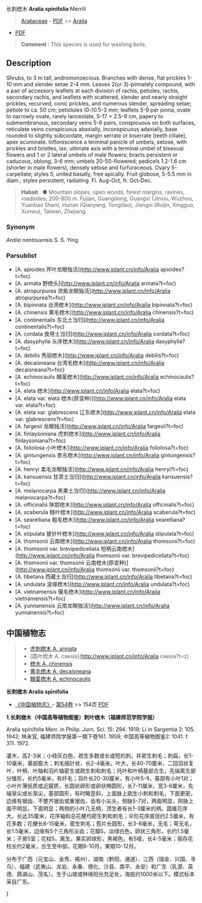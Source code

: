长刺楤木 **Aralia spinifolia** Merrill

> [Araliaceae](http://www.iplant.cn/info/Araliaceae?t=foc) - [PDF](http://www.iplant.cn/foc/pdf/Araliaceae.pdf) >> [Aralia](http://www.iplant.cn/info/Aralia?t=foc)
 - [PDF](http://www.iplant.cn/foc/pdf/Aralia.pdf)

> **Comment** : 
> This species is used for washing boils.

## Description

Shrubs, to 3 m tall, andromonoecious. Branches with dense, flat prickles 1-10 mm and slender setae 2-4 mm. Leaves 2(or 3)-pinnately compound, with a pair of accessory leaflets at each division of rachis, petioles, rachis, secondary rachis, and leaflets with scattered, slender and nearly straight prickles, recurved, conic prickles, and numerous slender, spreading setae; petiole to ca. 50 cm; petiolules (0-)0.5-3 mm; leaflets 5-9 per pinna, ovate to narrowly ovate, rarely lanceolate, 5-17 × 2.5-9 cm, papery to submembranous, secondary veins 5-8 pairs, conspicuous on both surfaces, reticulate veins conspicuous abaxially, inconspicuous adaxially, base rounded to slightly subcordate, margin serrate or biserrate (teeth ciliate), apex acuminate. Inflorescence a terminal panicle of umbels, setose, with prickles and bristles, lax; ultimate axis with a terminal umbel of bisexual flowers and 1 or 2 lateral umbels of male flowers; bracts persistent or caducous, oblong, 3-6 mm; umbels 20-50-flowered; pedicels 1.2-1.6 cm (shorter in male flowers), densely setose and furfuraceous. Ovary 5-carpellate; styles 5, united basally, free apically. Fruit globose, 5-5.5 mm in diam.; styles persistent, radiating. Fl. Aug-Oct, fr. Oct-Dec.

> **Habait** : 
>● Mountain slopes, open woods, forest margins, ravines, roadsides; 200-800 m. Fujian, Guangdong, Guangxi (Jinxiu, Wuzhou, Yuanbao Shan), Hunan (Qianyang, Tongdao), Jiangxi (Ruijin, Xingguo, Xunwu), Taiwan, Zhejiang.

### Synonym
*Aralia nantouensis* S. S. Ying.

### Parsublist

* [A.  apioides  芹叶龙眼独活](http://www.iplant.cn/info/Aralia apioides?t=foc)
* [A.  armata  野楤头](http://www.iplant.cn/info/Aralia armata?t=foc)
* [A.  atropurpurea  浓紫龙眼独活](http://www.iplant.cn/info/Aralia atropurpurea?t=foc)
* [A.  bipinnata  台湾楤木](http://www.iplant.cn/info/Aralia bipinnata?t=foc)
* [A.  chinensis  黄毛楤木](http://www.iplant.cn/info/Aralia chinensis?t=foc)
* [A.  continentalis  东北土当归](http://www.iplant.cn/info/Aralia continentalis?t=foc)
* [A.  cordata  食用土当归](http://www.iplant.cn/info/Aralia cordata?t=foc)
* [A.  dasyphylla  头序楤木](http://www.iplant.cn/info/Aralia dasyphylla?t=foc)
* [A.  debilis  秀丽楤木](http://www.iplant.cn/info/Aralia debilis?t=foc)
* [A.  decaisneana  台湾毛楤木](http://www.iplant.cn/info/Aralia decaisneana?t=foc)
* [A.  echinocaulis  棘茎楤木](http://www.iplant.cn/info/Aralia echinocaulis?t=foc)
* [A.  elata  楤木](http://www.iplant.cn/info/Aralia elata?t=foc)
* [A.  elata var. elata  楤木(原变种)](http://www.iplant.cn/info/Aralia elata var. elata?t=foc)
* [A.  elata var. glabrescens  辽东楤木](http://www.iplant.cn/info/Aralia elata var. glabrescens?t=foc)
* [A.  fargesii  龙眼独活](http://www.iplant.cn/info/Aralia fargesii?t=foc)
* [A.  finlaysoniana  虎刺楤木](http://www.iplant.cn/info/Aralia finlaysoniana?t=foc)
* [A.  foliolosa  小叶楤木](http://www.iplant.cn/info/Aralia foliolosa?t=foc)
* [A.  gintungensis  景东楤木](http://www.iplant.cn/info/Aralia gintungensis?t=foc)
* [A.  henryi  柔毛龙眼独活](http://www.iplant.cn/info/Aralia henryi?t=foc)
* [A.  kansuensis  甘肃土当归](http://www.iplant.cn/info/Aralia kansuensis?t=foc)
* [A.  melanocarpa  黑果土当归](http://www.iplant.cn/info/Aralia melanocarpa?t=foc)
* [A.  officinalis  陕鄂楤木](http://www.iplant.cn/info/Aralia officinalis?t=foc)
* [A.  scaberula  糙叶楤木](http://www.iplant.cn/info/Aralia scaberula?t=foc)
* [A.  searelliana  粗毛楤木](http://www.iplant.cn/info/Aralia searelliana?t=foc)
* [A.  stipulata  披针叶楤木](http://www.iplant.cn/info/Aralia stipulata?t=foc)
* [A.  thomsonii  云南楤木](http://www.iplant.cn/info/Aralia thomsonii?t=foc)
* [A.  thomsonii var. brevipedicellata  短柄云南楤木](http://www.iplant.cn/info/Aralia thomsonii var. brevipedicellata?t=foc)
* [A.  thomsonii var. thomsonii  云南楤木(原变种)](http://www.iplant.cn/info/Aralia thomsonii var. thomsonii?t=foc)
* [A.  tibetana  西藏土当归](http://www.iplant.cn/info/Aralia tibetana?t=foc)
* [A.  undulata  波缘楤木](http://www.iplant.cn/info/Aralia undulata?t=foc)
* [A.  vietnamensis  偃毛楤木](http://www.iplant.cn/info/Aralia vietnamensis?t=foc)
* [A.  yunnanensis  云南龙眼独活](http://www.iplant.cn/info/Aralia yunnanensis?t=foc)

## 中国植物志

> * [虎刺楤木  A.  armata](Aralia-armata-野楤头.md)
> * [圆叶楤木  A.  caesia](http://www.iplant.cn/info/Aralia caesia?t=z)
> * [楤木  A.  chinensis](Aralia-chinensis-黄毛楤木.md)
> * [黄毛楤木  A.  decaisneana](Aralia-decaisneana-台湾毛楤木.md)
> * [棘茎楤木  A.  echinocaulis](Aralia-echinocaulis-棘茎楤木.md)

**长刺楤木 Aralia spinifolia**

* [《中国植物志》](http://www.iplant.cn/frps)- [第54卷](http://www.iplant.cn/frps/vol/54) >> 154页 [PDF](http://www.iplant.cn/frps/pdf/54/154.PDF)

**1.长刺楤木（中国高等植物图鉴）刺叶楤木（福建师范学院学报）**

Aralia spinifolia Merr. in Philip. Jurn. Sci. 15: 294. 1919; Li in Sargentia 2: 105. 1942; 林来官, 福建师院学报第一期下卷161. 1959; 中国高等植物图鉴2: 1041. f. 311. 1972.

灌木，高2-3米；小枝灰白色，疏生多数或长或短的刺，并密生刺毛；刺扁，长1-10毫米，基部膨大；刺毛细针状，长2-4毫米。叶大，长40-70厘米，二回羽状复叶，叶柄、叶轴和羽片轴密生或疏生刺和刺毛；托叶和叶柄基部合生，先端离生部分锥形，长约5毫米，有纤毛；羽片长20-30厘米，有小叶5-9，基部有小叶1对；小叶片薄纸质或近膜质，长圆状卵形或卵状椭圆形，长7-11厘米，宽3-6厘米，先端渐尖或长渐尖，基部圆形，有时略歪斜，上面脉上疏生小刺和刺毛，下面更密，边缘有锯齿、不整齐锯齿或重锯齿，齿有小尖头，侧脉5-7对，两面明显，网脉上面不明显，下面明显；两侧的小叶几无柄，顶生者有长1-3厘米的柄。圆锥花序大，长达35厘米，花序轴和总花梗均密生刺和刺毛；伞形花序直径约2.5厘米，有花多数；花梗长8-15毫米，密生刺毛；苞片长圆形，长3-6毫米，无毛；萼无毛，长1.5毫米，边缘有5个三角形尖齿；花瓣5，淡绿白色，卵状三角形，长约1.5毫米；子房5室；花柱5，离生。果实卵球形，黑褐色，有5稜，长4-5毫米；宿存花柱长约2毫米，合生至中部。花期8-10月，果期10-12月。

分布于广西（元宝山、金秀、梧州）、湖南（黔阳、通道）、江西（瑞金、兴国、寻乌）、福建（武夷山、龙岩、永春、德化、沙县、南平、永安）和广东（乳源、英德、鼎湖山、茂名）。生于山坡或林缘阳光充足处，海拔约1000米以下。模式标本采自广东。

}